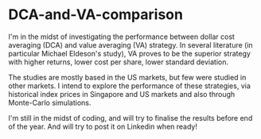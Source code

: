 # DCA-and-VA-comparison

I'm in the midst of investigating the performance between dollar cost averaging (DCA) and value averaging (VA) strategy. In several literature (in particular Michael Eldeson's study), VA proves to be the superior strategy with higher returns, lower cost per share, lower standard deviation.

The studies are mostly based in the US markets, but few were studied in other markets. I intend to explore the performance of these strategies, via historical index prices in Singapore and US markets and also through Monte-Carlo simulations.

I'm still in the midst of coding, and will try to finalise the results before end of the year. And will try to post it on Linkedin when ready!
